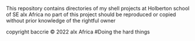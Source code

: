 This repository contains directories of my shell projects at Holberton school of SE  alx Africa
no part of this project should be reproduced or copied without prior knowledge of the rightful owner

copyright baccrie  © 2022 alx Africa
#Doing the hard things
